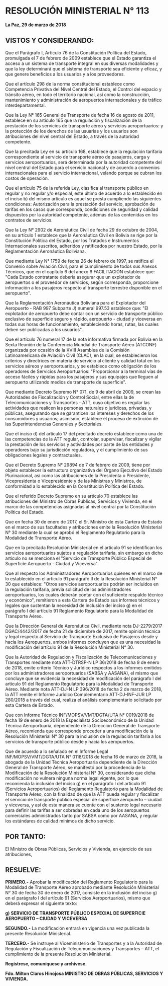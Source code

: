 # RESOLUCIÓN MINISTERIAL N° 113  
**La Paz, 29 de marzo de 2018**  

## VISTOS Y CONSIDERANDO:  

Que el Parágrafo I, Artículo 76 de la Constitución Política del Estado, promulgada el 7 de febrero de 2009 establece que el Estado garantiza el acceso a un sistema de transporte integral en sus diversas modalidades y que la ley determinará que el sistema de transporte sea eficiente y eficaz, y que genere beneficios a los usuarios y a los proveedores.  

Que el artículo 298 de la norma constitucional establece como Competencia Privativa del Nivel Central del Estado, el Control del espacio y tránsito aéreo, en todo el territorio nacional, así como la construcción, mantenimiento y administración de aeropuertos internacionales y de tráfico interdepartamental.  

Que la Ley N° 165 General de Transporte de fecha 16 de agosto de 2011, establece en su artículo 165 que la regulación y fiscalización de la prestación de los servicios de transporte aéreo y servicios aeroportuarios: y la protección de los derechos de las usuarias y los usuarios son atribuciones del nivel central del Estado, a través de la autoridad competente.  

Que la precitada Ley en su artículo 168, establece que la regulación tarifaria correspondiente al servicio de transporte aéreo de pasajeros, carga y servicios aeroportuarios, será determinada por la autoridad competente del nivel central del Estado para el servicio nacional y de acuerdo a convenios internacionales para el servicio internacional, velando porque se cubran los costos de operación.  

Que el artículo 75 de la referida Ley, clasifica al transporte público en regular y no regular y/o especial, éste último de acuerdo a lo establecido en el inciso b) del mismo artículo es aquel se presta cumpliendo las siguientes condiciones: Autorización para la prestación del servicio, aprobación de tarifas en los casos que corresponda, condiciones de seguridad y calidad dispuestos por la autoridad competente, además de las contenidas en los contratos de servicios.  

Que la Ley N° 2902 de Aeronáutica Civil de fecha 29 de octubre de 2004, en su artículo 1 establece que la Aeronáutica Civil en Bolivia se rige por la Constitución Política del Estado, por los Tratados e Instrumentos Internacionales suscritos, adheridos y ratificados por nuestro Estado, por la Reglamentación Aeronáutica Boliviana.  

Que mediante Ley N° 1759 de fecha 26 de febrero de 1997, se ratifica el Convenio sobre Aviación Civil, para el cumplimiento de todos sus Anexos Técnicos, que en el capítulo 6 del anexo 9 FACILITACIÓN establece que: "Cada Estado contratante debería asegurar que un explotador de aeropuertos o el proveedor de servicios, según corresponda, proporcione información a los pasajeros respecto al transporte terrestre disponible en el aeropuerto".  

Que la Reglamentación Aeronáutica Boliviana para el Explotador del Aeropuerto - RAB 997 Subparte J) numeral 997.53 establece que: "El explotador de aeropuerto debe contar con un servicio de transporte público exclusivo de superficie seguro y rápido, aeropuerto - ciudad y viceversa en todas sus horas de funcionamiento, estableciendo horas, rutas, las cuales deben ser publicadas a los usuarios".  

Que el artículo 76 numeral 17 de la nota informativa firmada por Bolivia en la Sexta Reunión de la Conferencia Mundial de Transporte Aéreo (ATCONF) organizada por ocasión de la XVIII Asamblea de la Comisión Latinoamericana de Aviación Civil (CLAC), en la cual, se establecieron los criterios y directrices en materia de servicio al cliente y calidad total en los servicios aéreos y aeroportuarios, y se establece como obligación de los operadores de Servicios Aeroportuarios: "Proporcionar a la terminal vías de acceso fáciles y rápidas para los pasajeros y sus equipajes que lleguen al aeropuerto utilizando medios de transporte de superficie".  

Que mediante Decreto Supremo N° 071, de 9 de abril de 2009, se crean las Autoridades de Fiscalización y Control Social, entre ellas la de Telecomunicaciones y Transportes - ATT, cuyo objetivo es regular las actividades que realicen las personas naturales o jurídicas, privadas, y públicas, asegurando que se garanticen los intereses y derechos de los consumidores y usuarios; asimismo, establece el proceso de extinción de las Superintendencias Generales y Sectoriales.  

Que el inciso d) del artículo 17 del precitado decreto establece como una de las competencias de la ATT regular, controlar, supervisar, fiscalizar y vigilar la prestación de los servicios y actividades por parte de las entidades y operadores bajo su jurisdicción reguladora, y el cumplimiento de sus obligaciones legales y contractuales.  

Que el Decreto Supremo N° 29894 de 7 de febrero de 2009, tiene por objeto establecer la estructura organizativa del Órgano Ejecutivo del Estado Plurinacional, así como las atribuciones de la Presidenta o Presidente, Vicepresidenta o Vicepresidente y de las Ministras y Ministros, de conformidad a lo establecido en la Constitución Política del Estado.  

Que el referido Decreto Supremo en su artículo 70 establece las atribuciones del Ministro de Obras Públicas, Servicios y Vivienda, en el marco de las competencias asignadas al nivel central por la Constitución Política del Estado.  

Que en fecha 30 de enero de 2017, el Sr. Ministro de esta Cartera de Estado en el marco de sus facultades y atribuciones emite la Resolución Ministerial N° 30 mediante la cual se aprobó el Reglamento Regulatorio para la Modalidad de Transporte Aéreo.  

Que en la precitada Resolución Ministerial en el artículo 91 se identifican los servicios aeroportuarios sujetos a regulación tarifaria, sin embargo en dicho artículo no se menciona el "Servicio de Transporte Público Especial de Superficie Aeropuerto - Ciudad y Viceversa".  

Que al respecto los Administradores Aeroportuarios quienes en el marco de lo establecido en el artículo 91 parágrafo II de la Resolución Ministerial N° 30 que establece: "Otros servicios aeroportuarios podrán ser incluidos en la regulación tarifaria, previa solicitud de los administradores aeroportuarios, los cuales deberán contar con el suficiente respaldo técnico y económico", remitieron a esta Cartera de Estado sus informes técnicos y legales que sustentan la necesidad de inclusión del inciso g) en el parágrafo I del artículo 91 Reglamento Regulatorio para la Modalidad de Transporte Aéreo.  

Que la Dirección General de Aeronáutica Civil, mediante nota DJ-2279/2017 DGAC/4442/2017 de fecha 21 de diciembre de 2017, remite opinión técnica y legal respecto al Servicio de Transporte Exclusivo de Pasajeros desde y hacia los Aeropuertos, ambos informes concluyen que es una necesidad la modificación del artículo 91 de la Resolución Ministerial N° 30.  

Que la Autoridad de Regulación y Fiscalización de Telecomunicaciones y Transportes mediante nota ATT-DTRSP-N LP 36/2018 de fecha 9 de enero de 2018, emite criterio Técnico y Jurídico respectos a los informes emitidos por los administradores aeroportuarios (SABSA y AASANA), el mismo que concluye que se evidencia la necesidad de modificación del parágrafo I del artículo 91 del Reglamento Regulatorio para la Modalidad de Transporte Aéreo. Mediante nota ATT-DJ-N LP 396/2018 de fecha 2 de marzo de 2018, la ATT remite el Informe Jurídico Complementario ATT-DJ-INF-JUR LP 280/2018 a través del cual, realiza el análisis complementario solicitado por esta Cartera de Estado.  

Que con Informe Técnico INF/MOPSV/VMT/DGTA/UTA N° 0019/2018 de fecha 19 de enero de 2018 la Especialista Socioeconómico de la Unidad Técnica Aeroportuaria, dependiente de la Dirección General de Transporte Aéreo, recomienda que corresponde proceder a una modificación de la Resolución Ministerial N° 30 para la inclusión de la regulación tarifaria a los servicios de transporte público desde y hacia los aeropuertos.  

Que de acuerdo a lo señalado en el Informe Legal INF/MOPSV/VMT/DGTA/UTA N° 0118/2018 de fecha 16 de marzo de 2018, la abogada de la Unidad Técnica Aeroportuaria dependiente de la Dirección General de Transporte Aéreo, se manifestó por la procedencia de la Modificación de la Resolución Ministerial N° 30, considerando que dicha modificación no vulnera ninguna norma legal vigente, por lo que recomienda la inclusión del inciso g) en el parágrafo I del artículo 91 (Servicios Aeroportuarios) del Reglamento Regulatorio para la Modalidad de Transporte Aéreo, con la finalidad de que la ATT pueda regular y fiscalizar el servicio de transporte público especial de superficie aeropuerto – ciudad y viceversa, y así de esta manera se cuente con el sustento legal necesario para definir las tarifas a ser cobradas en cada uno de los aeropuertos comerciales administrados tanto por SABSA como por AASANA, y regular los estándares de calidad mínimos de dicho servicio.  

## POR TANTO:  

El Ministro de Obras Públicas, Servicios y Vivienda, en ejercicio de sus atribuciones,  

## RESUELVE:  

**PRIMERO.-** Aprobar la modificación del Reglamento Regulatorio para la Modalidad de Transporte Aéreo aprobado mediante Resolución Ministerial N° 30 de fecha 30 de enero de 2017, consiste en la inclusión del inciso g) en el parágrafo I del artículo 91 (Servicios Aeroportuarios), mismo que deberá expresar el siguiente texto:  

**g)** **SERVICIO DE TRANSPORTE PÚBLICO ESPECIAL DE SUPERFICIE AEROPUERTO – CIUDAD Y VICEVERSA**  

**SEGUNDO.-** La modificación entrará en vigencia una vez publicada la presente Resolución Ministerial.  

**TERCERO.-** Se instruye al Viceministerio de Transportes y a la Autoridad de Regulación y Fiscalización de Telecomunicaciones y Transportes – ATT, el cumplimiento de la presente Resolución Ministerial.  

**Regístrese, comuníquese y archívese.**  

**Fdo. Milton Claros Hinojosa MINISTRO DE OBRAS PÚBLICAS, SERVICIOS Y VIVIENDA.**  
